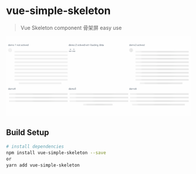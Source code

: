 # vue-simple-skeleton

> Vue Skeleton component 骨架屏 easy use 

![Image](https://github.com/trumangift/vue-simple-skeleton/raw/master/src/assets/demo.gif)
## Build Setup

``` bash
# install dependencies
npm install vue-simple-skeleton --save 
or
yarn add vue-simple-skeleton

```
